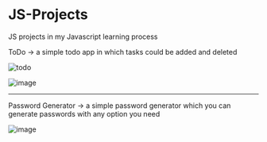 # JS-Projects
JS projects in my Javascript learning process 

ToDo -> a simple todo app in which tasks could be added and deleted

![todo](https://user-images.githubusercontent.com/77495573/183842690-70445007-84da-4259-9c48-2f1d3e3d13d7.png)

![image](https://user-images.githubusercontent.com/77495573/185687240-b158af30-9949-4910-9fd8-713569201627.png)

---------------------------------------------------------------------------------------------------------------

Password Generator -> a simple password generator which you can generate passwords with any option you need

![image](https://user-images.githubusercontent.com/77495573/185924577-4a65a9d2-888a-469c-bb87-edaf65aa083b.png)


